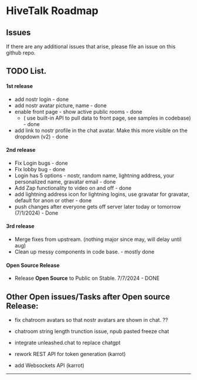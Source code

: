 # HiveTalk Roadmap

## Issues
If there are any additional issues that arise, please file an issue on this github repo.


## TODO List. 

#### 1st release

-   add nostr login - done
-   add nostr avatar picture, name - done
-   enable front page - show active public rooms - done
    - ( use built-in API to pull data to front page, see samples in codebase) - done
-   add link to nostr profile in the chat avatar.  Make this more visible on the dropdown (v2) - done

#### 2nd release

-  Fix Login bugs - done
-  Fix lobby bug - done
-  Login has 5 options - nostr, random name, lightning address, your personalized name, gravatar email - done
-  Add Zap functionality to video on and off  - done
-  add lightning address icon for lightning logins, use gravatar for gravatar, default for anon or other - done
-  push changes after everyone gets off server later today or tomorrow (7/1/2024) - Done

#### 3rd release

-   Merge fixes from upstream. (nothing major since may, will delay until aug)
-   Clean up messy components in code base. - mostly done

#### Open Source Release
-   Release **Open Source** to Public on Stable. 7/7/2024  - DONE


## Other Open issues/Tasks after Open source Release:
- fix chatroom avatars so that nostr avatars are shown in chat. ??
- chatroom string length trunction issue, npub pasted freeze chat
- integrate unleashed.chat to replace chatgpt

- rework REST API for token generation (karrot)
- add Websockets API (karrot)


<hr>
